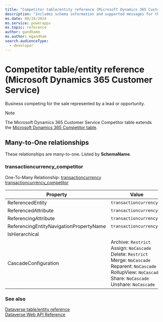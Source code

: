 ```yaml
---
title: "Competitor table/entity reference (Microsoft Dynamics 365 Customer Service)"
description: "Includes schema information and supported messages for the Competitor table/entity with Microsoft Dynamics 365 Customer Service."
ms.date: 08/26/2024
ms.service: powerapps
ms.topic: reference
author: gandhamm
ms.author: mgandham
search.audienceType: 
  - developer
---
```


# Competitor table/entity reference (Microsoft Dynamics 365 Customer Service)

Business competing for the sale represented by a lead or opportunity.

> [!NOTE]
> The Microsoft Dynamics 365 Customer Service Competitor table extends the [Microsoft Dynamics 365 Competitor table](/dynamics365/developer/entities/competitor).




## Many-to-One relationships

These relationships are many-to-one. Listed by **SchemaName**.

### <a name="BKMK_transactioncurrency_competitor"></a> transactioncurrency_competitor

One-To-Many Relationship: [transactioncurrency transactioncurrency_competitor](transactioncurrency.md#BKMK_transactioncurrency_competitor)

|Property|Value|
|---|---|
|ReferencedEntity|`transactioncurrency`|
|ReferencedAttribute|`transactioncurrencyid`|
|ReferencingAttribute|`transactioncurrencyid`|
|ReferencingEntityNavigationPropertyName|`transactioncurrencyid`|
|IsHierarchical||
|CascadeConfiguration|Archive: `Restrict`<br />Assign: `NoCascade`<br />Delete: `Restrict`<br />Merge: `NoCascade`<br />Reparent: `NoCascade`<br />RollupView: `NoCascade`<br />Share: `NoCascade`<br />Unshare: `NoCascade`|



### See also

[Dataverse table/entity reference](../about-entity-reference.md)  
[Dataverse Web API Reference](/power-apps/developer/data-platform/webapi/reference/about)   

